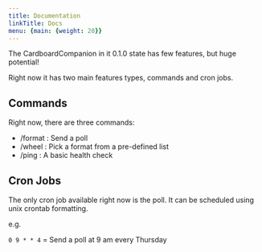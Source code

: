 ```yaml
---
title: Documentation
linkTitle: Docs
menu: {main: {weight: 20}}
---
```


The CardboardCompanion in it 0.1.0 state has few features, but huge potential!

Right now it has two main features types, commands and cron jobs.

## Commands

Right now, there are three commands:

- /format : Send a poll
- /wheel : Pick a format from a pre-defined list
- /ping : A basic health check

## Cron Jobs

The only cron job available right now is the poll. It can be scheduled using
unix crontab formatting.

e.g.

`0 9 * * 4` = Send a poll at 9 am every Thursday

